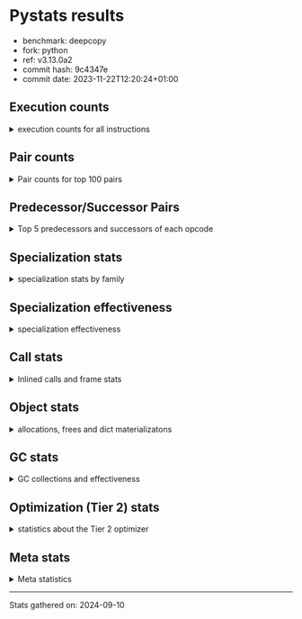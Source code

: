 
# Pystats results

- benchmark: deepcopy
- fork: python
- ref: v3.13.0a2
- commit hash: 9c4347e
- commit date: 2023-11-22T12:20:24+01:00

## Execution counts

<details>
<summary> execution counts for all instructions </summary>

|Name | Count | Self | Cumulative | Miss ratio | 
|---|---:|---:|---:|---:|
| LOAD_FAST | 538,257,040 | 20.5% | 20.5% |  |
| STORE_FAST | 268,411,720 | 10.2% | 30.8% |  |
| LOAD_FAST_LOAD_FAST | 248,176,980 | 9.5% | 40.3% |  |
| LOAD_GLOBAL_BUILTIN | 122,715,460 | 4.7% | 44.9% |  |
| PUSH_NULL | 112,559,280 | 4.3% | 49.2% |  |
| POP_JUMP_IF_FALSE | 99,737,600 | 3.8% | 53.1% |  |
| RESUME_CHECK | 98,508,880 | 3.8% | 56.8% | 0.0% |
| LOAD_ATTR_METHOD_NO_DICT | 94,658,280 | 3.6% | 60.4% |  |
| IS_OP | 89,538,560 | 3.4% | 63.8% |  |
| RETURN_VALUE | 88,351,300 | 3.4% | 67.2% |  |
| CALL_METHOD_DESCRIPTOR_FAST | 84,541,320 | 3.2% | 70.4% |  |
| CALL_BUILTIN_O | 82,697,800 | 3.2% | 73.6% |  |
| LOAD_GLOBAL_MODULE | 59,064,440 | 2.3% | 75.9% |  |
| CALL_PY_WITH_DEFAULTS | 53,873,260 | 2.1% | 77.9% | 13.8% |
| POP_JUMP_IF_NONE | 50,257,940 | 1.9% | 79.8% |  |
| POP_JUMP_IF_NOT_NONE | 45,629,440 | 1.7% | 81.6% |  |
| JUMP_FORWARD | 45,301,780 | 1.7% | 83.3% |  |
| CALL_TYPE_1 | 41,451,460 | 1.6% | 84.9% |  |
| CALL_PY_EXACT_ARGS | 41,078,600 | 1.6% | 86.4% | 14.6% |
| JUMP_BACKWARD | 38,830,080 | 1.5% | 87.9% |  |
| POP_TOP | 32,031,020 | 1.2% | 89.2% |  |
| STORE_SUBSCR_DICT | 27,729,600 | 1.1% | 90.2% |  |
| FOR_ITER_LIST | 19,333,080 | 0.7% | 90.9% |  |
| FOR_ITER | 18,724,740 | 0.7% | 91.7% |  |
| STORE_FAST_STORE_FAST | 13,721,600 | 0.5% | 92.2% |  |
| UNPACK_SEQUENCE_TWO_TUPLE | 13,721,500 | 0.5% | 92.7% |  |
| LOAD_CONST | 12,904,200 | 0.5% | 93.2% |  |
| GET_ITER | 10,895,600 | 0.4% | 93.6% |  |
| FOR_ITER_TUPLE | 9,543,580 | 0.4% | 94.0% |  |
| RETURN_CONST | 8,929,520 | 0.3% | 94.3% |  |
| NOP | 8,888,580 | 0.3% | 94.7% |  |
| BINARY_SUBSCR_DICT | 8,888,220 | 0.3% | 95.0% |  |
| BUILD_LIST | 8,847,940 | 0.3% | 95.3% |  |
| TO_BOOL_BOOL | 8,847,100 | 0.3% | 95.7% |  |
| LOAD_DEREF | 7,578,400 | 0.3% | 96.0% |  |
| CALL | 7,462,220 | 0.3% | 96.3% |  |
| LOAD_ATTR_MODULE | 7,454,980 | 0.3% | 96.5% |  |
| LOAD_ATTR | 6,353,200 | 0.2% | 96.8% |  |
| CALL_BUILTIN_FAST | 6,348,600 | 0.2% | 97.0% |  |
| BUILD_MAP | 6,307,920 | 0.2% | 97.3% |  |
| CALL_LIST_APPEND | 5,078,980 | 0.2% | 97.5% |  |
| CHECK_EXC_MATCH | 3,809,280 | 0.1% | 97.6% |  |
| POP_EXCEPT | 3,809,280 | 0.1% | 97.7% |  |
| PUSH_EXC_INFO | 3,809,280 | 0.1% | 97.9% |  |
| LIST_APPEND | 3,809,280 | 0.1% | 98.0% |  |
| STORE_FAST_LOAD_FAST | 3,809,280 | 0.1% | 98.2% |  |
| CALL_FUNCTION_EX | 3,768,800 | 0.1% | 98.3% |  |
| CALL_METHOD_DESCRIPTOR_NOARGS | 3,768,260 | 0.1% | 98.5% |  |
| POP_JUMP_IF_TRUE | 3,727,380 | 0.1% | 98.6% |  |
| INTERPRETER_EXIT | 2,539,700 | 0.1% | 98.7% |  |
| MAKE_CELL | 2,539,600 | 0.1% | 98.8% |  |
| SWAP | 2,539,520 | 0.1% | 98.9% |  |
| LIST_EXTEND | 2,498,960 | 0.1% | 99.0% |  |
| CALL_INTRINSIC_1 | 2,498,800 | 0.1% | 99.1% |  |
| CALL_ISINSTANCE | 2,498,500 | 0.1% | 99.2% |  |
| BINARY_OP_SUBTRACT_FLOAT | 2,457,680 | 0.1% | 99.3% |  |
| BINARY_OP_ADD_FLOAT | 2,457,560 | 0.1% | 99.4% | 0.0% |
| FOR_ITER_RANGE | 2,130,060 | 0.1% | 99.5% |  |
| STORE_ATTR_INSTANCE_VALUE | 1,447,860 | 0.1% | 99.5% | 51.4% |
| TO_BOOL | 1,271,080 | 0.0% | 99.6% |  |
| COPY_FREE_VARS | 1,270,080 | 0.0% | 99.6% |  |
| BUILD_TUPLE | 1,270,000 | 0.0% | 99.7% |  |
| LOAD_FAST_AND_CLEAR | 1,269,760 | 0.0% | 99.7% |  |
| TO_BOOL_NONE | 1,269,720 | 0.0% | 99.8% |  |
| MAKE_FUNCTION | 1,229,120 | 0.0% | 99.8% |  |
| SET_FUNCTION_ATTRIBUTE | 1,228,960 | 0.0% | 99.8% |  |
| RETURN_GENERATOR | 1,228,800 | 0.0% | 99.9% |  |
| YIELD_VALUE | 1,228,800 | 0.0% | 99.9% |  |
| LOAD_ATTR_INSTANCE_VALUE | 614,380 | 0.0% | 100.0% |  |
| STORE_SUBSCR_LIST_INT | 614,380 | 0.0% | 100.0% |  |
| CALL_BUILTIN_CLASS | 163,980 | 0.0% | 100.0% |  |
| LOAD_ATTR_METHOD_WITH_VALUES | 41,000 | 0.0% | 100.0% | 7.8% |
| CALL_TUPLE_1 | 40,940 | 0.0% | 100.0% |  |
| LOAD_GLOBAL | 3,100 | 0.0% | 100.0% |  |
| STORE_SUBSCR | 680 | 0.0% | 100.0% |  |
| RESUME | 660 | 0.0% | 100.0% | 3.0% |
| BINARY_OP | 440 | 0.0% | 100.0% |  |
| STORE_NAME | 400 | 0.0% | 100.0% |  |
| STORE_ATTR | 300 | 0.0% | 100.0% |  |
| BINARY_SUBSCR | 200 | 0.0% | 100.0% |  |
| UNPACK_SEQUENCE | 200 | 0.0% | 100.0% |  |
| BUILD_CONST_KEY_MAP | 160 | 0.0% | 100.0% |  |
| CALL_ALLOC_AND_ENTER_INIT | 120 | 0.0% | 100.0% | 33.3% |
| EXIT_INIT_CHECK | 80 | 0.0% | 100.0% |  |
| LOAD_BUILD_CLASS | 80 | 0.0% | 100.0% |  |
| LOAD_NAME | 80 | 0.0% | 100.0% |  |
| STORE_DEREF | 80 | 0.0% | 100.0% |  |
| CALL_BUILTIN_FAST_WITH_KEYWORDS | 60 | 0.0% | 100.0% |  |


</details>

## Pair counts

<details>
<summary> Pair counts for top 100 pairs </summary>

|Pair | Count | Self | Cumulative | 
|---|---:|---:|---:|
| STORE_FAST LOAD_FAST | 118,907,060 | 4.5% | 4.5% |
| LOAD_GLOBAL_BUILTIN LOAD_FAST | 113,704,480 | 4.3% | 8.9% |
| LOAD_FAST_LOAD_FAST IS_OP | 88,268,800 | 3.4% | 12.2% |
| LOAD_FAST RETURN_VALUE | 87,081,220 | 3.3% | 15.6% |
| LOAD_FAST PUSH_NULL | 86,302,720 | 3.3% | 18.9% |
| IS_OP POP_JUMP_IF_FALSE | 84,541,440 | 3.2% | 22.1% |
| CALL_METHOD_DESCRIPTOR_FAST STORE_FAST | 84,541,320 | 3.2% | 25.3% |
| PUSH_NULL LOAD_FAST_LOAD_FAST | 80,773,120 | 3.1% | 28.4% |
| LOAD_FAST CALL_BUILTIN_O | 64,634,160 | 2.5% | 30.9% |
| CALL_PY_WITH_DEFAULTS RESUME_CHECK | 53,733,060 | 2.1% | 32.9% |
| STORE_FAST LOAD_FAST_LOAD_FAST | 52,633,680 | 2.0% | 34.9% |
| LOAD_FAST POP_JUMP_IF_NONE | 50,257,940 | 1.9% | 36.8% |
| LOAD_FAST_LOAD_FAST CALL_PY_WITH_DEFAULTS | 48,695,040 | 1.9% | 38.7% |
| LOAD_ATTR_METHOD_NO_DICT LOAD_FAST | 47,800,160 | 1.8% | 40.5% |
| POP_JUMP_IF_NONE LOAD_FAST | 47,718,400 | 1.8% | 42.4% |
| CALL_BUILTIN_O STORE_FAST | 46,899,100 | 1.8% | 44.1% |
| LOAD_FAST LOAD_ATTR_METHOD_NO_DICT | 46,858,000 | 1.8% | 45.9% |
| RETURN_VALUE STORE_FAST | 46,489,680 | 1.8% | 47.7% |
| LOAD_FAST POP_JUMP_IF_NOT_NONE | 45,629,440 | 1.7% | 49.4% |
| RESUME_CHECK LOAD_GLOBAL_BUILTIN | 45,629,320 | 1.7% | 51.2% |
| STORE_FAST LOAD_GLOBAL_MODULE | 45,219,640 | 1.7% | 52.9% |
| STORE_FAST JUMP_FORWARD | 43,991,040 | 1.7% | 54.6% |
| POP_JUMP_IF_NOT_NONE LOAD_FAST | 43,089,920 | 1.6% | 56.2% |
| LOAD_ATTR_METHOD_NO_DICT LOAD_FAST_LOAD_FAST | 43,089,860 | 1.6% | 57.9% |
| LOAD_FAST_LOAD_FAST CALL_METHOD_DESCRIPTOR_FAST | 43,089,800 | 1.6% | 59.5% |
| POP_JUMP_IF_FALSE LOAD_GLOBAL_BUILTIN | 42,680,060 | 1.6% | 61.2% |
| POP_JUMP_IF_FALSE LOAD_FAST | 41,861,120 | 1.6% | 62.8% |
| CALL_TYPE_1 STORE_FAST | 41,451,460 | 1.6% | 64.3% |
| LOAD_FAST CALL_METHOD_DESCRIPTOR_FAST | 41,451,400 | 1.6% | 65.9% |
| LOAD_FAST CALL_TYPE_1 | 41,451,400 | 1.6% | 67.5% |
| LOAD_GLOBAL_MODULE LOAD_ATTR_METHOD_NO_DICT | 41,451,400 | 1.6% | 69.1% |
| JUMP_FORWARD LOAD_FAST_LOAD_FAST | 40,181,760 | 1.5% | 70.6% |
| CALL_PY_EXACT_ARGS RESUME_CHECK | 39,737,040 | 1.5% | 72.1% |
| LOAD_FAST_LOAD_FAST CALL_PY_EXACT_ARGS | 39,696,000 | 1.5% | 73.6% |
| RESUME_CHECK LOAD_FAST | 36,372,320 | 1.4% | 75.0% |
| PUSH_NULL LOAD_FAST | 25,600,560 | 1.0% | 76.0% |
| POP_TOP JUMP_BACKWARD | 18,022,400 | 0.7% | 76.7% |
| JUMP_BACKWARD FOR_ITER_LIST | 16,793,560 | 0.6% | 77.3% |
| CALL_BUILTIN_O POP_TOP | 16,793,560 | 0.6% | 78.0% |
| FOR_ITER_LIST STORE_FAST | 16,793,560 | 0.6% | 78.6% |
| RETURN_VALUE CALL_BUILTIN_O | 16,793,520 | 0.6% | 79.3% |
| LOAD_FAST LOAD_GLOBAL_BUILTIN | 15,195,640 | 0.6% | 79.8% |
| UNPACK_SEQUENCE_TWO_TUPLE STORE_FAST_STORE_FAST | 13,721,500 | 0.5% | 80.4% |
| FOR_ITER UNPACK_SEQUENCE_TWO_TUPLE | 13,721,400 | 0.5% | 80.9% |
| JUMP_BACKWARD FOR_ITER | 13,680,880 | 0.5% | 81.4% |
| POP_TOP LOAD_FAST | 11,427,840 | 0.4% | 81.9% |
| CALL_BUILTIN_O STORE_SUBSCR_DICT | 10,116,720 | 0.4% | 82.2% |
| RETURN_VALUE LOAD_FAST_LOAD_FAST | 9,994,240 | 0.4% | 82.6% |
| LOAD_FAST_LOAD_FAST PUSH_NULL | 9,994,240 | 0.4% | 83.0% |
| STORE_FAST_STORE_FAST LOAD_FAST | 9,994,240 | 0.4% | 83.4% |
| STORE_SUBSCR_DICT JUMP_BACKWARD | 9,994,180 | 0.4% | 83.8% |
| RETURN_VALUE STORE_SUBSCR_DICT | 9,994,120 | 0.4% | 84.1% |
| NOP LOAD_FAST | 8,888,320 | 0.3% | 84.5% |
| LOAD_GLOBAL_MODULE LOAD_FAST_LOAD_FAST | 8,888,220 | 0.3% | 84.8% |
| CALL_BUILTIN_O BINARY_SUBSCR_DICT | 8,888,120 | 0.3% | 85.2% |
| TO_BOOL_BOOL POP_JUMP_IF_FALSE | 8,847,100 | 0.3% | 85.5% |
| RETURN_CONST POP_TOP | 7,659,520 | 0.3% | 85.8% |
| LOAD_FAST_LOAD_FAST LOAD_FAST | 7,618,640 | 0.3% | 86.1% |
| POP_JUMP_IF_FALSE LOAD_FAST_LOAD_FAST | 7,618,560 | 0.3% | 86.4% |
| RESUME_CHECK NOP | 7,618,500 | 0.3% | 86.7% |
| LOAD_FAST STORE_SUBSCR_DICT | 7,618,440 | 0.3% | 87.0% |
| STORE_SUBSCR_DICT LOAD_GLOBAL_MODULE | 7,618,440 | 0.3% | 87.2% |
| STORE_SUBSCR_DICT LOAD_FAST | 7,577,460 | 0.3% | 87.5% |
| LOAD_ATTR_MODULE PUSH_NULL | 7,454,980 | 0.3% | 87.8% |
| LOAD_GLOBAL_MODULE LOAD_ATTR_MODULE | 7,454,680 | 0.3% | 88.1% |
| JUMP_BACKWARD FOR_ITER_TUPLE | 6,389,660 | 0.2% | 88.4% |
| BUILD_MAP STORE_FAST | 6,307,840 | 0.2% | 88.6% |
| LOAD_FAST_LOAD_FAST LOAD_GLOBAL_BUILTIN | 6,307,640 | 0.2% | 88.8% |
| LOAD_FAST LOAD_ATTR | 5,079,340 | 0.2% | 89.0% |
| CALL_LIST_APPEND RETURN_CONST | 5,078,980 | 0.2% | 89.2% |
| LOAD_FAST CALL_LIST_APPEND | 5,078,920 | 0.2% | 89.4% |
| BINARY_SUBSCR_DICT LOAD_ATTR_METHOD_NO_DICT | 5,078,920 | 0.2% | 89.6% |
| JUMP_FORWARD LOAD_GLOBAL_BUILTIN | 5,078,820 | 0.2% | 89.8% |
| GET_ITER FOR_ITER | 5,038,260 | 0.2% | 90.0% |
| BUILD_LIST LOAD_FAST | 5,038,080 | 0.2% | 90.2% |
| LOAD_FAST GET_ITER | 5,038,080 | 0.2% | 90.4% |
| FOR_ITER LOAD_FAST | 4,997,120 | 0.2% | 90.6% |
| PUSH_NULL CALL | 4,915,800 | 0.2% | 90.8% |
| FOR_ITER_TUPLE STORE_FAST | 3,850,180 | 0.1% | 90.9% |
| LOAD_FAST LOAD_CONST | 3,809,300 | 0.1% | 91.0% |
| CHECK_EXC_MATCH POP_JUMP_IF_FALSE | 3,809,280 | 0.1% | 91.2% |
| RETURN_VALUE LIST_APPEND | 3,809,280 | 0.1% | 91.3% |
| LIST_APPEND JUMP_BACKWARD | 3,809,280 | 0.1% | 91.5% |
| POP_JUMP_IF_FALSE POP_TOP | 3,809,280 | 0.1% | 91.6% |
| STORE_FAST_LOAD_FAST PUSH_NULL | 3,809,280 | 0.1% | 91.8% |
| FOR_ITER_TUPLE STORE_FAST_LOAD_FAST | 3,809,240 | 0.1% | 91.9% |
| BINARY_SUBSCR_DICT PUSH_EXC_INFO | 3,809,180 | 0.1% | 92.1% |
| LOAD_GLOBAL_BUILTIN CHECK_EXC_MATCH | 3,809,180 | 0.1% | 92.2% |
| CALL_BUILTIN_FAST STORE_FAST | 3,809,160 | 0.1% | 92.4% |
| PUSH_EXC_INFO LOAD_GLOBAL_BUILTIN | 3,809,080 | 0.1% | 92.5% |
| LOAD_CONST CALL_BUILTIN_FAST | 3,809,040 | 0.1% | 92.6% |
| LOAD_FAST TO_BOOL_BOOL | 3,809,040 | 0.1% | 92.8% |
| LOAD_FAST BUILD_LIST | 3,768,640 | 0.1% | 92.9% |
| LOAD_FAST LOAD_DEREF | 3,768,320 | 0.1% | 93.1% |
| CALL_METHOD_DESCRIPTOR_NOARGS GET_ITER | 3,768,260 | 0.1% | 93.2% |
| RESUME_CHECK BUILD_MAP | 3,768,260 | 0.1% | 93.4% |
| LOAD_ATTR_METHOD_NO_DICT CALL_METHOD_DESCRIPTOR_NOARGS | 3,768,200 | 0.1% | 93.5% |
| IS_OP POP_JUMP_IF_TRUE | 3,727,360 | 0.1% | 93.7% |
| STORE_FAST_STORE_FAST LOAD_FAST_LOAD_FAST | 3,727,360 | 0.1% | 93.8% |
| POP_JUMP_IF_TRUE JUMP_BACKWARD | 3,686,400 | 0.1% | 93.9% |


</details>

## Predecessor/Successor Pairs

<details>
<summary> Top 5 predecessors and successors of each opcode </summary>

### BINARY_SUBSCR

<details>
<summary> Successors and predecessors for BINARY_SUBSCR </summary>

|Predecessors | Count | Percentage | 
|---|---:|---:|
| CALL | 100 | 50.0% |
| CALL_BUILTIN_O | 100 | 50.0% |

|Successors | Count | Percentage | 
|---|---:|---:|
| PUSH_EXC_INFO | 100 | 50.0% |
| BINARY_SUBSCR_DICT | 100 | 50.0% |


</details>

### CHECK_EXC_MATCH

<details>
<summary> Successors and predecessors for CHECK_EXC_MATCH </summary>

|Predecessors | Count | Percentage | 
|---|---:|---:|
| LOAD_GLOBAL_BUILTIN | 3,809,180 | 100.0% |
| LOAD_GLOBAL | 100 | 0.0% |

|Successors | Count | Percentage | 
|---|---:|---:|
| POP_JUMP_IF_FALSE | 3,809,280 | 100.0% |


</details>

### GET_ITER

<details>
<summary> Successors and predecessors for GET_ITER </summary>

|Predecessors | Count | Percentage | 
|---|---:|---:|
| LOAD_FAST | 5,038,080 | 46.2% |
| CALL_METHOD_DESCRIPTOR_NOARGS | 3,768,260 | 34.6% |
| CALL | 1,269,920 | 11.7% |
| LOAD_CONST | 655,360 | 6.0% |
| CALL_BUILTIN_CLASS | 163,980 | 1.5% |

|Successors | Count | Percentage | 
|---|---:|---:|
| FOR_ITER | 5,038,260 | 46.2% |
| FOR_ITER_LIST | 2,539,480 | 23.3% |
| LOAD_FAST_AND_CLEAR | 1,269,760 | 11.7% |
| CALL_PY_EXACT_ARGS | 1,228,760 | 11.3% |
| FOR_ITER_TUPLE | 655,320 | 6.0% |


</details>

### NOP

<details>
<summary> Successors and predecessors for NOP </summary>

|Predecessors | Count | Percentage | 
|---|---:|---:|
| RESUME_CHECK | 7,618,500 | 85.7% |
| STORE_FAST | 1,269,760 | 14.3% |
| POP_TOP | 240 | 0.0% |
| RESUME | 60 | 0.0% |
| JUMP_FORWARD | 20 | 0.0% |

|Successors | Count | Percentage | 
|---|---:|---:|
| LOAD_FAST | 8,888,320 | 100.0% |
| LOAD_DEREF | 240 | 0.0% |
| LOAD_FAST_LOAD_FAST | 20 | 0.0% |


</details>

### POP_EXCEPT

<details>
<summary> Successors and predecessors for POP_EXCEPT </summary>

|Predecessors | Count | Percentage | 
|---|---:|---:|
| STORE_SUBSCR_DICT | 2,539,460 | 66.7% |
| POP_TOP | 1,269,760 | 33.3% |
| STORE_SUBSCR | 60 | 0.0% |

|Successors | Count | Percentage | 
|---|---:|---:|
| RETURN_CONST | 2,539,520 | 66.7% |
| JUMP_FORWARD | 1,269,760 | 33.3% |


</details>

### POP_TOP

<details>
<summary> Successors and predecessors for POP_TOP </summary>

|Predecessors | Count | Percentage | 
|---|---:|---:|
| CALL_BUILTIN_O | 16,793,560 | 52.4% |
| RETURN_CONST | 7,659,520 | 23.9% |
| POP_JUMP_IF_FALSE | 3,809,280 | 11.9% |
| CALL | 1,270,100 | 4.0% |
| CACHE | 1,228,800 | 3.8% |

|Successors | Count | Percentage | 
|---|---:|---:|
| JUMP_BACKWARD | 18,022,400 | 56.3% |
| LOAD_FAST | 11,427,840 | 35.7% |
| POP_EXCEPT | 1,269,760 | 4.0% |
| RESUME_CHECK | 1,228,780 | 3.8% |
| RETURN_CONST | 41,020 | 0.1% |


</details>

### PUSH_EXC_INFO

<details>
<summary> Successors and predecessors for PUSH_EXC_INFO </summary>

|Predecessors | Count | Percentage | 
|---|---:|---:|
| BINARY_SUBSCR_DICT | 3,809,180 | 100.0% |
| BINARY_SUBSCR | 100 | 0.0% |

|Successors | Count | Percentage | 
|---|---:|---:|
| LOAD_GLOBAL_BUILTIN | 3,809,080 | 100.0% |
| LOAD_GLOBAL | 200 | 0.0% |


</details>

### PUSH_NULL

<details>
<summary> Successors and predecessors for PUSH_NULL </summary>

|Predecessors | Count | Percentage | 
|---|---:|---:|
| LOAD_FAST | 86,302,720 | 76.7% |
| LOAD_FAST_LOAD_FAST | 9,994,240 | 8.9% |
| LOAD_ATTR_MODULE | 7,454,980 | 6.6% |
| STORE_FAST_LOAD_FAST | 3,809,280 | 3.4% |
| LOAD_DEREF | 2,499,120 | 2.2% |

|Successors | Count | Percentage | 
|---|---:|---:|
| LOAD_FAST_LOAD_FAST | 80,773,120 | 71.8% |
| LOAD_FAST | 25,600,560 | 22.7% |
| CALL | 4,915,800 | 4.4% |
| LOAD_CONST | 1,269,760 | 1.1% |
| CALL_ALLOC_AND_ENTER_INIT | 40 | 0.0% |


</details>

### RETURN_VALUE

<details>
<summary> Successors and predecessors for RETURN_VALUE </summary>

|Predecessors | Count | Percentage | 
|---|---:|---:|
| LOAD_FAST | 87,081,220 | 98.6% |
| CALL_FUNCTION_EX | 1,228,800 | 1.4% |
| BUILD_TUPLE | 40,960 | 0.0% |
| RETURN_VALUE | 240 | 0.0% |
| EXIT_INIT_CHECK | 80 | 0.0% |

|Successors | Count | Percentage | 
|---|---:|---:|
| STORE_FAST | 46,489,680 | 52.6% |
| CALL_BUILTIN_O | 16,793,520 | 19.0% |
| LOAD_FAST_LOAD_FAST | 9,994,240 | 11.3% |
| STORE_SUBSCR_DICT | 9,994,120 | 11.3% |
| LIST_APPEND | 3,809,280 | 4.3% |


</details>

### STORE_SUBSCR

<details>
<summary> Successors and predecessors for STORE_SUBSCR </summary>

|Predecessors | Count | Percentage | 
|---|---:|---:|
| CALL | 200 | 29.4% |
| CALL_BUILTIN_O | 200 | 29.4% |
| RETURN_VALUE | 120 | 17.6% |
| LOAD_FAST | 120 | 17.6% |
| LOAD_CONST | 40 | 5.9% |

|Successors | Count | Percentage | 
|---|---:|---:|
| STORE_SUBSCR_DICT | 320 | 47.1% |
| LOAD_FAST | 140 | 20.6% |
| POP_EXCEPT | 60 | 8.8% |
| JUMP_BACKWARD | 60 | 8.8% |
| LOAD_GLOBAL | 60 | 8.8% |


</details>

### TO_BOOL

<details>
<summary> Successors and predecessors for TO_BOOL </summary>

|Predecessors | Count | Percentage | 
|---|---:|---:|
| LOAD_FAST | 1,270,080 | 99.9% |
| TO_BOOL | 700 | 0.1% |
| CALL | 160 | 0.0% |
| CALL_BUILTIN_FAST | 80 | 0.0% |
| CALL_ISINSTANCE | 60 | 0.0% |

|Successors | Count | Percentage | 
|---|---:|---:|
| POP_JUMP_IF_FALSE | 1,270,060 | 99.9% |
| TO_BOOL | 700 | 0.1% |
| TO_BOOL_BOOL | 260 | 0.0% |
| TO_BOOL_NONE | 40 | 0.0% |
| POP_JUMP_IF_TRUE | 20 | 0.0% |


</details>

### BINARY_OP

<details>
<summary> Successors and predecessors for BINARY_OP </summary>

|Predecessors | Count | Percentage | 
|---|---:|---:|
| LOAD_CONST | 160 | 36.4% |
| LOAD_FAST | 160 | 36.4% |
| BINARY_OP | 80 | 18.2% |
| BINARY_OP_SUBTRACT_FLOAT | 40 | 9.1% |

|Successors | Count | Percentage | 
|---|---:|---:|
| STORE_FAST | 160 | 36.4% |
| BINARY_OP | 80 | 18.2% |
| LOAD_CONST | 80 | 18.2% |
| BINARY_OP_SUBTRACT_FLOAT | 80 | 18.2% |
| BINARY_OP_ADD_FLOAT | 40 | 9.1% |


</details>

### BUILD_CONST_KEY_MAP

<details>
<summary> Successors and predecessors for BUILD_CONST_KEY_MAP </summary>

|Predecessors | Count | Percentage | 
|---|---:|---:|
| LOAD_CONST | 160 | 100.0% |

|Successors | Count | Percentage | 
|---|---:|---:|
| STORE_FAST | 160 | 100.0% |


</details>

### BUILD_LIST

<details>
<summary> Successors and predecessors for BUILD_LIST </summary>

|Predecessors | Count | Percentage | 
|---|---:|---:|
| LOAD_FAST | 3,768,640 | 42.6% |
| RESUME_CHECK | 2,539,540 | 28.7% |
| LOAD_FAST_LOAD_FAST | 1,269,760 | 14.4% |
| SWAP | 1,269,760 | 14.4% |
| LOAD_CONST | 160 | 0.0% |

|Successors | Count | Percentage | 
|---|---:|---:|
| LOAD_FAST | 5,038,080 | 56.9% |
| STORE_FAST | 2,539,540 | 28.7% |
| SWAP | 1,269,760 | 14.4% |
| LOAD_CONST | 320 | 0.0% |
| LOAD_DEREF | 240 | 0.0% |


</details>

### BUILD_MAP

<details>
<summary> Successors and predecessors for BUILD_MAP </summary>

|Predecessors | Count | Percentage | 
|---|---:|---:|
| RESUME_CHECK | 3,768,260 | 59.7% |
| POP_JUMP_IF_NOT_NONE | 2,539,520 | 40.3% |
| LOAD_CONST | 80 | 0.0% |
| RESUME | 60 | 0.0% |

|Successors | Count | Percentage | 
|---|---:|---:|
| STORE_FAST | 6,307,840 | 100.0% |
| LOAD_CONST | 80 | 0.0% |


</details>

### BUILD_TUPLE

<details>
<summary> Successors and predecessors for BUILD_TUPLE </summary>

|Predecessors | Count | Percentage | 
|---|---:|---:|
| LOAD_FAST | 1,229,040 | 96.8% |
| LOAD_ATTR | 40,960 | 3.2% |

|Successors | Count | Percentage | 
|---|---:|---:|
| LOAD_CONST | 1,228,960 | 96.8% |
| RETURN_VALUE | 40,960 | 3.2% |
| LOAD_FAST | 80 | 0.0% |


</details>

### CALL

<details>
<summary> Successors and predecessors for CALL </summary>

|Predecessors | Count | Percentage | 
|---|---:|---:|
| PUSH_NULL | 4,915,800 | 65.9% |
| LOAD_FAST | 1,271,280 | 17.0% |
| LOAD_FAST_LOAD_FAST | 1,270,520 | 17.0% |
| CALL | 3,540 | 0.0% |
| LOAD_CONST | 480 | 0.0% |

|Successors | Count | Percentage | 
|---|---:|---:|
| STORE_FAST | 2,458,240 | 32.9% |
| LOAD_FAST | 2,457,760 | 32.9% |
| POP_TOP | 1,270,100 | 17.0% |
| GET_ITER | 1,269,920 | 17.0% |
| CALL | 3,540 | 0.0% |


</details>

### CALL_FUNCTION_EX

<details>
<summary> Successors and predecessors for CALL_FUNCTION_EX </summary>

|Predecessors | Count | Percentage | 
|---|---:|---:|
| CALL_INTRINSIC_1 | 2,498,800 | 66.3% |
| LOAD_FAST | 1,270,000 | 33.7% |

|Successors | Count | Percentage | 
|---|---:|---:|
| MAKE_CELL | 1,269,840 | 33.7% |
| RESUME_CHECK | 1,228,900 | 32.6% |
| RETURN_VALUE | 1,228,800 | 32.6% |
| STORE_FAST | 40,960 | 1.1% |
| COPY_FREE_VARS | 240 | 0.0% |


</details>

### CALL_INTRINSIC_1

<details>
<summary> Successors and predecessors for CALL_INTRINSIC_1 </summary>

|Predecessors | Count | Percentage | 
|---|---:|---:|
| LIST_EXTEND | 2,498,800 | 100.0% |

|Successors | Count | Percentage | 
|---|---:|---:|
| CALL_FUNCTION_EX | 2,498,800 | 100.0% |


</details>

### COPY_FREE_VARS

<details>
<summary> Successors and predecessors for COPY_FREE_VARS </summary>

|Predecessors | Count | Percentage | 
|---|---:|---:|
| CALL_PY_EXACT_ARGS | 1,228,780 | 96.7% |
| CACHE | 41,040 | 3.2% |
| CALL_FUNCTION_EX | 240 | 0.0% |
| CALL | 20 | 0.0% |

|Successors | Count | Percentage | 
|---|---:|---:|
| RETURN_GENERATOR | 1,228,800 | 96.7% |
| RESUME_CHECK | 41,180 | 3.2% |
| RESUME | 100 | 0.0% |


</details>

### FOR_ITER

<details>
<summary> Successors and predecessors for FOR_ITER </summary>

|Predecessors | Count | Percentage | 
|---|---:|---:|
| JUMP_BACKWARD | 13,680,880 | 73.1% |
| GET_ITER | 5,038,260 | 26.9% |
| FOR_ITER | 5,540 | 0.0% |
| SWAP | 40 | 0.0% |
| LOAD_FAST | 20 | 0.0% |

|Successors | Count | Percentage | 
|---|---:|---:|
| UNPACK_SEQUENCE_TWO_TUPLE | 13,721,400 | 73.3% |
| LOAD_FAST | 4,997,120 | 26.7% |
| FOR_ITER | 5,540 | 0.0% |
| STORE_FAST | 200 | 0.0% |
| UNPACK_SEQUENCE | 200 | 0.0% |


</details>

### IS_OP

<details>
<summary> Successors and predecessors for IS_OP </summary>

|Predecessors | Count | Percentage | 
|---|---:|---:|
| LOAD_FAST_LOAD_FAST | 88,268,800 | 98.6% |
| LOAD_CONST | 1,269,760 | 1.4% |

|Successors | Count | Percentage | 
|---|---:|---:|
| POP_JUMP_IF_FALSE | 84,541,440 | 94.4% |
| POP_JUMP_IF_TRUE | 3,727,360 | 4.2% |
| STORE_FAST | 1,269,760 | 1.4% |


</details>

### JUMP_BACKWARD

<details>
<summary> Successors and predecessors for JUMP_BACKWARD </summary>

|Predecessors | Count | Percentage | 
|---|---:|---:|
| POP_TOP | 18,022,400 | 46.4% |
| STORE_SUBSCR_DICT | 9,994,180 | 25.7% |
| LIST_APPEND | 3,809,280 | 9.8% |
| POP_JUMP_IF_TRUE | 3,686,400 | 9.5% |
| STORE_FAST | 2,539,520 | 6.5% |

|Successors | Count | Percentage | 
|---|---:|---:|
| FOR_ITER_LIST | 16,793,560 | 43.2% |
| FOR_ITER | 13,680,880 | 35.2% |
| FOR_ITER_TUPLE | 6,389,660 | 16.5% |
| FOR_ITER_RANGE | 1,965,980 | 5.1% |


</details>

### JUMP_FORWARD

<details>
<summary> Successors and predecessors for JUMP_FORWARD </summary>

|Predecessors | Count | Percentage | 
|---|---:|---:|
| STORE_FAST | 43,991,040 | 97.1% |
| POP_EXCEPT | 1,269,760 | 2.8% |
| POP_TOP | 40,960 | 0.1% |
| POP_JUMP_IF_TRUE | 20 | 0.0% |

|Successors | Count | Percentage | 
|---|---:|---:|
| LOAD_FAST_LOAD_FAST | 40,181,760 | 88.7% |
| LOAD_GLOBAL_BUILTIN | 5,078,820 | 11.2% |
| LOAD_FAST | 40,960 | 0.1% |
| LOAD_GLOBAL | 220 | 0.0% |
| NOP | 20 | 0.0% |


</details>

### LIST_APPEND

<details>
<summary> Successors and predecessors for LIST_APPEND </summary>

|Predecessors | Count | Percentage | 
|---|---:|---:|
| RETURN_VALUE | 3,809,280 | 100.0% |

|Successors | Count | Percentage | 
|---|---:|---:|
| JUMP_BACKWARD | 3,809,280 | 100.0% |


</details>

### LIST_EXTEND

<details>
<summary> Successors and predecessors for LIST_EXTEND </summary>

|Predecessors | Count | Percentage | 
|---|---:|---:|
| LOAD_FAST | 2,498,560 | 100.0% |
| LOAD_DEREF | 240 | 0.0% |
| LOAD_CONST | 160 | 0.0% |

|Successors | Count | Percentage | 
|---|---:|---:|
| CALL_INTRINSIC_1 | 2,498,800 | 100.0% |
| LOAD_CONST | 160 | 0.0% |


</details>

### LOAD_ATTR

<details>
<summary> Successors and predecessors for LOAD_ATTR </summary>

|Predecessors | Count | Percentage | 
|---|---:|---:|
| LOAD_FAST | 5,079,340 | 79.9% |
| LOAD_GLOBAL_MODULE | 1,270,080 | 20.0% |
| LOAD_ATTR | 3,220 | 0.1% |
| LOAD_GLOBAL | 400 | 0.0% |
| BINARY_SUBSCR_DICT | 120 | 0.0% |

|Successors | Count | Percentage | 
|---|---:|---:|
| STORE_FAST | 2,539,520 | 40.0% |
| PUSH_NULL | 2,498,860 | 39.3% |
| LOAD_ATTR_METHOD_NO_DICT | 1,269,960 | 20.0% |
| BUILD_TUPLE | 40,960 | 0.6% |
| LOAD_ATTR | 3,220 | 0.1% |


</details>

### LOAD_CONST

<details>
<summary> Successors and predecessors for LOAD_CONST </summary>

|Predecessors | Count | Percentage | 
|---|---:|---:|
| LOAD_FAST | 3,809,300 | 29.5% |
| LOAD_CONST | 2,539,760 | 19.7% |
| LOAD_DEREF | 1,310,720 | 10.2% |
| PUSH_NULL | 1,269,760 | 9.8% |
| BUILD_TUPLE | 1,228,960 | 9.5% |

|Successors | Count | Percentage | 
|---|---:|---:|
| CALL_BUILTIN_FAST | 3,809,040 | 29.5% |
| LOAD_CONST | 2,539,760 | 19.7% |
| IS_OP | 1,269,760 | 9.8% |
| CALL_BUILTIN_O | 1,269,680 | 9.8% |
| MAKE_FUNCTION | 1,229,120 | 9.5% |


</details>

### LOAD_DEREF

<details>
<summary> Successors and predecessors for LOAD_DEREF </summary>

|Predecessors | Count | Percentage | 
|---|---:|---:|
| LOAD_FAST | 3,768,320 | 49.7% |
| RESUME_CHECK | 1,310,840 | 17.3% |
| POP_JUMP_IF_FALSE | 1,269,760 | 16.8% |
| STORE_FAST | 1,228,800 | 16.2% |
| NOP | 240 | 0.0% |

|Successors | Count | Percentage | 
|---|---:|---:|
| PUSH_NULL | 2,499,120 | 33.0% |
| CALL_PY_WITH_DEFAULTS | 2,498,440 | 33.0% |
| LOAD_CONST | 1,310,720 | 17.3% |
| LOAD_GLOBAL_BUILTIN | 1,269,680 | 16.8% |
| LIST_EXTEND | 240 | 0.0% |


</details>

### LOAD_FAST

<details>
<summary> Successors and predecessors for LOAD_FAST </summary>

|Predecessors | Count | Percentage | 
|---|---:|---:|
| STORE_FAST | 118,907,060 | 22.1% |
| LOAD_GLOBAL_BUILTIN | 113,704,480 | 21.1% |
| LOAD_ATTR_METHOD_NO_DICT | 47,800,160 | 8.9% |
| POP_JUMP_IF_NONE | 47,718,400 | 8.9% |
| POP_JUMP_IF_NOT_NONE | 43,089,920 | 8.0% |

|Successors | Count | Percentage | 
|---|---:|---:|
| RETURN_VALUE | 87,081,220 | 16.2% |
| PUSH_NULL | 86,302,720 | 16.0% |
| CALL_BUILTIN_O | 64,634,160 | 12.0% |
| POP_JUMP_IF_NONE | 50,257,940 | 9.3% |
| LOAD_ATTR_METHOD_NO_DICT | 46,858,000 | 8.7% |


</details>

### LOAD_FAST_AND_CLEAR

<details>
<summary> Successors and predecessors for LOAD_FAST_AND_CLEAR </summary>

|Predecessors | Count | Percentage | 
|---|---:|---:|
| GET_ITER | 1,269,760 | 100.0% |

|Successors | Count | Percentage | 
|---|---:|---:|
| SWAP | 1,269,760 | 100.0% |


</details>

### LOAD_FAST_LOAD_FAST

<details>
<summary> Successors and predecessors for LOAD_FAST_LOAD_FAST </summary>

|Predecessors | Count | Percentage | 
|---|---:|---:|
| PUSH_NULL | 80,773,120 | 32.5% |
| STORE_FAST | 52,633,680 | 21.2% |
| LOAD_ATTR_METHOD_NO_DICT | 43,089,860 | 17.4% |
| JUMP_FORWARD | 40,181,760 | 16.2% |
| RETURN_VALUE | 9,994,240 | 4.0% |

|Successors | Count | Percentage | 
|---|---:|---:|
| IS_OP | 88,268,800 | 35.6% |
| CALL_PY_WITH_DEFAULTS | 48,695,040 | 19.6% |
| CALL_METHOD_DESCRIPTOR_FAST | 43,089,800 | 17.4% |
| CALL_PY_EXACT_ARGS | 39,696,000 | 16.0% |
| PUSH_NULL | 9,994,240 | 4.0% |


</details>

### LOAD_GLOBAL

<details>
<summary> Successors and predecessors for LOAD_GLOBAL </summary>

|Predecessors | Count | Percentage | 
|---|---:|---:|
| STORE_FAST | 700 | 22.6% |
| LOAD_FAST | 600 | 19.4% |
| POP_JUMP_IF_FALSE | 340 | 11.0% |
| JUMP_FORWARD | 220 | 7.1% |
| PUSH_EXC_INFO | 200 | 6.5% |

|Successors | Count | Percentage | 
|---|---:|---:|
| LOAD_GLOBAL_BUILTIN | 1,020 | 32.9% |
| LOAD_FAST | 740 | 23.9% |
| LOAD_GLOBAL_MODULE | 520 | 16.8% |
| LOAD_ATTR | 400 | 12.9% |
| LOAD_FAST_LOAD_FAST | 140 | 4.5% |


</details>

### POP_JUMP_IF_FALSE

<details>
<summary> Successors and predecessors for POP_JUMP_IF_FALSE </summary>

|Predecessors | Count | Percentage | 
|---|---:|---:|
| IS_OP | 84,541,440 | 84.8% |
| TO_BOOL_BOOL | 8,847,100 | 8.9% |
| CHECK_EXC_MATCH | 3,809,280 | 3.8% |
| TO_BOOL | 1,270,060 | 1.3% |
| TO_BOOL_NONE | 1,269,720 | 1.3% |

|Successors | Count | Percentage | 
|---|---:|---:|
| LOAD_GLOBAL_BUILTIN | 42,680,060 | 42.8% |
| LOAD_FAST | 41,861,120 | 42.0% |
| LOAD_FAST_LOAD_FAST | 7,618,560 | 7.6% |
| POP_TOP | 3,809,280 | 3.8% |
| LOAD_DEREF | 1,269,760 | 1.3% |


</details>

### POP_JUMP_IF_NONE

<details>
<summary> Successors and predecessors for POP_JUMP_IF_NONE </summary>

|Predecessors | Count | Percentage | 
|---|---:|---:|
| LOAD_FAST | 50,257,940 | 100.0% |

|Successors | Count | Percentage | 
|---|---:|---:|
| LOAD_FAST | 47,718,400 | 94.9% |
| LOAD_GLOBAL_BUILTIN | 1,269,680 | 2.5% |
| LOAD_GLOBAL_MODULE | 1,269,680 | 2.5% |
| LOAD_GLOBAL | 160 | 0.0% |
| BUILD_LIST | 20 | 0.0% |


</details>

### POP_JUMP_IF_NOT_NONE

<details>
<summary> Successors and predecessors for POP_JUMP_IF_NOT_NONE </summary>

|Predecessors | Count | Percentage | 
|---|---:|---:|
| LOAD_FAST | 45,629,440 | 100.0% |

|Successors | Count | Percentage | 
|---|---:|---:|
| LOAD_FAST | 43,089,920 | 94.4% |
| BUILD_MAP | 2,539,520 | 5.6% |


</details>

### POP_JUMP_IF_TRUE

<details>
<summary> Successors and predecessors for POP_JUMP_IF_TRUE </summary>

|Predecessors | Count | Percentage | 
|---|---:|---:|
| IS_OP | 3,727,360 | 100.0% |
| TO_BOOL | 20 | 0.0% |

|Successors | Count | Percentage | 
|---|---:|---:|
| JUMP_BACKWARD | 3,686,400 | 98.9% |
| LOAD_GLOBAL_BUILTIN | 40,920 | 1.1% |
| LOAD_GLOBAL | 40 | 0.0% |
| JUMP_FORWARD | 20 | 0.0% |


</details>

### RETURN_CONST

<details>
<summary> Successors and predecessors for RETURN_CONST </summary>

|Predecessors | Count | Percentage | 
|---|---:|---:|
| CALL_LIST_APPEND | 5,078,980 | 56.9% |
| POP_EXCEPT | 2,539,520 | 28.4% |
| FOR_ITER_TUPLE | 1,228,800 | 13.8% |
| STORE_ATTR_INSTANCE_VALUE | 41,080 | 0.5% |
| POP_TOP | 41,020 | 0.5% |

|Successors | Count | Percentage | 
|---|---:|---:|
| POP_TOP | 7,659,520 | 85.8% |
| INTERPRETER_EXIT | 1,269,920 | 14.2% |
| EXIT_INIT_CHECK | 80 | 0.0% |


</details>

### STORE_ATTR

<details>
<summary> Successors and predecessors for STORE_ATTR </summary>

|Predecessors | Count | Percentage | 
|---|---:|---:|
| LOAD_FAST_LOAD_FAST | 220 | 73.3% |
| LOAD_FAST | 80 | 26.7% |

|Successors | Count | Percentage | 
|---|---:|---:|
| STORE_ATTR_INSTANCE_VALUE | 140 | 46.7% |
| RETURN_CONST | 40 | 13.3% |
| LOAD_FAST_LOAD_FAST | 40 | 13.3% |
| LOAD_GLOBAL | 40 | 13.3% |
| LOAD_CONST | 20 | 6.7% |


</details>

### STORE_FAST

<details>
<summary> Successors and predecessors for STORE_FAST </summary>

|Predecessors | Count | Percentage | 
|---|---:|---:|
| CALL_METHOD_DESCRIPTOR_FAST | 84,541,320 | 31.5% |
| CALL_BUILTIN_O | 46,899,100 | 17.5% |
| RETURN_VALUE | 46,489,680 | 17.3% |
| CALL_TYPE_1 | 41,451,460 | 15.4% |
| FOR_ITER_LIST | 16,793,560 | 6.3% |

|Successors | Count | Percentage | 
|---|---:|---:|
| LOAD_FAST | 118,907,060 | 44.3% |
| LOAD_FAST_LOAD_FAST | 52,633,680 | 19.6% |
| LOAD_GLOBAL_MODULE | 45,219,640 | 16.8% |
| JUMP_FORWARD | 43,991,040 | 16.4% |
| JUMP_BACKWARD | 2,539,520 | 0.9% |


</details>

### STORE_FAST_LOAD_FAST

<details>
<summary> Successors and predecessors for STORE_FAST_LOAD_FAST </summary>

|Predecessors | Count | Percentage | 
|---|---:|---:|
| FOR_ITER_TUPLE | 3,809,240 | 100.0% |
| FOR_ITER | 40 | 0.0% |

|Successors | Count | Percentage | 
|---|---:|---:|
| PUSH_NULL | 3,809,280 | 100.0% |


</details>

### STORE_FAST_STORE_FAST

<details>
<summary> Successors and predecessors for STORE_FAST_STORE_FAST </summary>

|Predecessors | Count | Percentage | 
|---|---:|---:|
| UNPACK_SEQUENCE_TWO_TUPLE | 13,721,500 | 100.0% |
| UNPACK_SEQUENCE | 100 | 0.0% |

|Successors | Count | Percentage | 
|---|---:|---:|
| LOAD_FAST | 9,994,240 | 72.8% |
| LOAD_FAST_LOAD_FAST | 3,727,360 | 27.2% |


</details>

### SWAP

<details>
<summary> Successors and predecessors for SWAP </summary>

|Predecessors | Count | Percentage | 
|---|---:|---:|
| BUILD_LIST | 1,269,760 | 50.0% |
| LOAD_FAST_AND_CLEAR | 1,269,760 | 50.0% |

|Successors | Count | Percentage | 
|---|---:|---:|
| BUILD_LIST | 1,269,760 | 50.0% |
| FOR_ITER_TUPLE | 1,269,720 | 50.0% |
| FOR_ITER | 40 | 0.0% |


</details>

### UNPACK_SEQUENCE

<details>
<summary> Successors and predecessors for UNPACK_SEQUENCE </summary>

|Predecessors | Count | Percentage | 
|---|---:|---:|
| FOR_ITER | 200 | 100.0% |

|Successors | Count | Percentage | 
|---|---:|---:|
| STORE_FAST_STORE_FAST | 100 | 50.0% |
| UNPACK_SEQUENCE_TWO_TUPLE | 100 | 50.0% |


</details>

### RESUME

<details>
<summary> Successors and predecessors for RESUME </summary>

|Predecessors | Count | Percentage | 
|---|---:|---:|
| CALL | 200 | 30.3% |
| CALL_PY_WITH_DEFAULTS | 120 | 18.2% |
| COPY_FREE_VARS | 100 | 15.2% |
| CACHE | 80 | 12.1% |
| CALL_FUNCTION_EX | 60 | 9.1% |

|Successors | Count | Percentage | 
|---|---:|---:|
| LOAD_FAST | 180 | 27.3% |
| LOAD_DEREF | 120 | 18.2% |
| NOP | 60 | 9.1% |
| BUILD_LIST | 60 | 9.1% |
| BUILD_MAP | 60 | 9.1% |


</details>

### BINARY_OP_SUBTRACT_FLOAT

<details>
<summary> Successors and predecessors for BINARY_OP_SUBTRACT_FLOAT </summary>

|Predecessors | Count | Percentage | 
|---|---:|---:|
| LOAD_FAST | 2,457,600 | 100.0% |
| BINARY_OP | 80 | 0.0% |

|Successors | Count | Percentage | 
|---|---:|---:|
| BINARY_OP_ADD_FLOAT | 2,457,520 | 100.0% |
| STORE_FAST | 120 | 0.0% |
| BINARY_OP | 40 | 0.0% |


</details>

### BINARY_SUBSCR_DICT

<details>
<summary> Successors and predecessors for BINARY_SUBSCR_DICT </summary>

|Predecessors | Count | Percentage | 
|---|---:|---:|
| CALL_BUILTIN_O | 8,888,120 | 100.0% |
| BINARY_SUBSCR | 100 | 0.0% |

|Successors | Count | Percentage | 
|---|---:|---:|
| LOAD_ATTR_METHOD_NO_DICT | 5,078,920 | 57.1% |
| PUSH_EXC_INFO | 3,809,180 | 42.9% |
| LOAD_ATTR | 120 | 0.0% |


</details>

### CALL_BUILTIN_CLASS

<details>
<summary> Successors and predecessors for CALL_BUILTIN_CLASS </summary>

|Predecessors | Count | Percentage | 
|---|---:|---:|
| LOAD_CONST | 163,760 | 99.9% |
| LOAD_FAST | 120 | 0.1% |
| CALL | 100 | 0.1% |

|Successors | Count | Percentage | 
|---|---:|---:|
| GET_ITER | 163,980 | 100.0% |


</details>

### CALL_BUILTIN_O

<details>
<summary> Successors and predecessors for CALL_BUILTIN_O </summary>

|Predecessors | Count | Percentage | 
|---|---:|---:|
| LOAD_FAST | 64,634,160 | 78.2% |
| RETURN_VALUE | 16,793,520 | 20.3% |
| LOAD_CONST | 1,269,680 | 1.5% |
| CALL | 440 | 0.0% |

|Successors | Count | Percentage | 
|---|---:|---:|
| STORE_FAST | 46,899,100 | 56.7% |
| POP_TOP | 16,793,560 | 20.3% |
| STORE_SUBSCR_DICT | 10,116,720 | 12.2% |
| BINARY_SUBSCR_DICT | 8,888,120 | 10.7% |
| STORE_SUBSCR | 200 | 0.0% |


</details>

### CALL_LIST_APPEND

<details>
<summary> Successors and predecessors for CALL_LIST_APPEND </summary>

|Predecessors | Count | Percentage | 
|---|---:|---:|
| LOAD_FAST | 5,078,920 | 100.0% |
| CALL | 60 | 0.0% |

|Successors | Count | Percentage | 
|---|---:|---:|
| RETURN_CONST | 5,078,980 | 100.0% |


</details>

### CALL_METHOD_DESCRIPTOR_FAST

<details>
<summary> Successors and predecessors for CALL_METHOD_DESCRIPTOR_FAST </summary>

|Predecessors | Count | Percentage | 
|---|---:|---:|
| LOAD_FAST_LOAD_FAST | 43,089,800 | 51.0% |
| LOAD_FAST | 41,451,400 | 49.0% |
| CALL | 120 | 0.0% |

|Successors | Count | Percentage | 
|---|---:|---:|
| STORE_FAST | 84,541,320 | 100.0% |


</details>

### CALL_METHOD_DESCRIPTOR_NOARGS

<details>
<summary> Successors and predecessors for CALL_METHOD_DESCRIPTOR_NOARGS </summary>

|Predecessors | Count | Percentage | 
|---|---:|---:|
| LOAD_ATTR_METHOD_NO_DICT | 3,768,200 | 100.0% |
| CALL | 60 | 0.0% |

|Successors | Count | Percentage | 
|---|---:|---:|
| GET_ITER | 3,768,260 | 100.0% |


</details>

### CALL_PY_EXACT_ARGS

<details>
<summary> Successors and predecessors for CALL_PY_EXACT_ARGS </summary>

|Predecessors | Count | Percentage | 
|---|---:|---:|
| LOAD_FAST_LOAD_FAST | 39,696,000 | 96.6% |
| GET_ITER | 1,228,760 | 3.0% |
| CALL_PY_WITH_DEFAULTS | 112,800 | 0.3% |
| LOAD_FAST | 40,920 | 0.1% |
| CALL | 120 | 0.0% |

|Successors | Count | Percentage | 
|---|---:|---:|
| RESUME_CHECK | 39,737,040 | 96.7% |
| COPY_FREE_VARS | 1,228,780 | 3.0% |
| CALL_PY_WITH_DEFAULTS | 112,760 | 0.3% |
| RESUME | 20 | 0.0% |


</details>

### CALL_PY_WITH_DEFAULTS

<details>
<summary> Successors and predecessors for CALL_PY_WITH_DEFAULTS </summary>

|Predecessors | Count | Percentage | 
|---|---:|---:|
| LOAD_FAST_LOAD_FAST | 48,695,040 | 90.4% |
| LOAD_FAST | 2,539,360 | 4.7% |
| LOAD_DEREF | 2,498,440 | 4.6% |
| CALL_PY_EXACT_ARGS | 112,760 | 0.2% |
| CALL_PY_WITH_DEFAULTS | 27,280 | 0.1% |

|Successors | Count | Percentage | 
|---|---:|---:|
| RESUME_CHECK | 53,733,060 | 99.7% |
| CALL_PY_EXACT_ARGS | 112,800 | 0.2% |
| CALL_PY_WITH_DEFAULTS | 27,280 | 0.1% |
| RESUME | 120 | 0.0% |


</details>

### CALL_TUPLE_1

<details>
<summary> Successors and predecessors for CALL_TUPLE_1 </summary>

|Predecessors | Count | Percentage | 
|---|---:|---:|
| LOAD_FAST | 40,920 | 100.0% |
| CALL | 20 | 0.0% |

|Successors | Count | Percentage | 
|---|---:|---:|
| STORE_FAST | 40,940 | 100.0% |


</details>

### CALL_TYPE_1

<details>
<summary> Successors and predecessors for CALL_TYPE_1 </summary>

|Predecessors | Count | Percentage | 
|---|---:|---:|
| LOAD_FAST | 41,451,400 | 100.0% |
| CALL | 60 | 0.0% |

|Successors | Count | Percentage | 
|---|---:|---:|
| STORE_FAST | 41,451,460 | 100.0% |


</details>

### FOR_ITER_LIST

<details>
<summary> Successors and predecessors for FOR_ITER_LIST </summary>

|Predecessors | Count | Percentage | 
|---|---:|---:|
| JUMP_BACKWARD | 16,793,560 | 86.9% |
| GET_ITER | 2,539,480 | 13.1% |
| FOR_ITER | 40 | 0.0% |

|Successors | Count | Percentage | 
|---|---:|---:|
| STORE_FAST | 16,793,560 | 86.9% |
| LOAD_FAST | 2,539,520 | 13.1% |


</details>

### FOR_ITER_RANGE

<details>
<summary> Successors and predecessors for FOR_ITER_RANGE </summary>

|Predecessors | Count | Percentage | 
|---|---:|---:|
| JUMP_BACKWARD | 1,965,980 | 92.3% |
| GET_ITER | 163,980 | 7.7% |
| FOR_ITER | 100 | 0.0% |

|Successors | Count | Percentage | 
|---|---:|---:|
| STORE_FAST | 1,965,980 | 92.3% |
| JUMP_BACKWARD | 122,880 | 5.8% |
| LOAD_CONST | 40,960 | 1.9% |
| LOAD_GLOBAL | 80 | 0.0% |
| LOAD_GLOBAL_MODULE | 80 | 0.0% |


</details>

### FOR_ITER_TUPLE

<details>
<summary> Successors and predecessors for FOR_ITER_TUPLE </summary>

|Predecessors | Count | Percentage | 
|---|---:|---:|
| JUMP_BACKWARD | 6,389,660 | 67.0% |
| SWAP | 1,269,720 | 13.3% |
| LOAD_FAST | 1,228,780 | 12.9% |
| GET_ITER | 655,320 | 6.9% |
| FOR_ITER | 100 | 0.0% |

|Successors | Count | Percentage | 
|---|---:|---:|
| STORE_FAST | 3,850,180 | 40.3% |
| STORE_FAST_LOAD_FAST | 3,809,240 | 39.9% |
| RETURN_CONST | 1,228,800 | 12.9% |
| JUMP_BACKWARD | 655,360 | 6.9% |


</details>

### LOAD_ATTR_METHOD_NO_DICT

<details>
<summary> Successors and predecessors for LOAD_ATTR_METHOD_NO_DICT </summary>

|Predecessors | Count | Percentage | 
|---|---:|---:|
| LOAD_FAST | 46,858,000 | 49.5% |
| LOAD_GLOBAL_MODULE | 41,451,400 | 43.8% |
| BINARY_SUBSCR_DICT | 5,078,920 | 5.4% |
| LOAD_ATTR | 1,269,960 | 1.3% |

|Successors | Count | Percentage | 
|---|---:|---:|
| LOAD_FAST | 47,800,160 | 50.5% |
| LOAD_FAST_LOAD_FAST | 43,089,860 | 45.5% |
| CALL_METHOD_DESCRIPTOR_NOARGS | 3,768,200 | 4.0% |
| CALL | 60 | 0.0% |


</details>

### LOAD_ATTR_MODULE

<details>
<summary> Successors and predecessors for LOAD_ATTR_MODULE </summary>

|Predecessors | Count | Percentage | 
|---|---:|---:|
| LOAD_GLOBAL_MODULE | 7,454,680 | 100.0% |
| LOAD_ATTR | 300 | 0.0% |

|Successors | Count | Percentage | 
|---|---:|---:|
| PUSH_NULL | 7,454,980 | 100.0% |


</details>

### LOAD_GLOBAL_BUILTIN

<details>
<summary> Successors and predecessors for LOAD_GLOBAL_BUILTIN </summary>

|Predecessors | Count | Percentage | 
|---|---:|---:|
| RESUME_CHECK | 45,629,320 | 37.2% |
| POP_JUMP_IF_FALSE | 42,680,060 | 34.8% |
| LOAD_FAST | 15,195,640 | 12.4% |
| LOAD_FAST_LOAD_FAST | 6,307,640 | 5.1% |
| JUMP_FORWARD | 5,078,820 | 4.1% |

|Successors | Count | Percentage | 
|---|---:|---:|
| LOAD_FAST | 113,704,480 | 92.7% |
| CHECK_EXC_MATCH | 3,809,180 | 3.1% |
| CALL_ISINSTANCE | 2,498,440 | 2.0% |
| LOAD_FAST_LOAD_FAST | 1,269,720 | 1.0% |
| CALL_BUILTIN_FAST | 1,269,680 | 1.0% |


</details>

### LOAD_GLOBAL_MODULE

<details>
<summary> Successors and predecessors for LOAD_GLOBAL_MODULE </summary>

|Predecessors | Count | Percentage | 
|---|---:|---:|
| STORE_FAST | 45,219,640 | 76.6% |
| STORE_SUBSCR_DICT | 7,618,440 | 12.9% |
| LOAD_FAST | 2,457,520 | 4.2% |
| POP_JUMP_IF_FALSE | 1,269,680 | 2.1% |
| POP_JUMP_IF_NONE | 1,269,680 | 2.1% |

|Successors | Count | Percentage | 
|---|---:|---:|
| LOAD_ATTR_METHOD_NO_DICT | 41,451,400 | 70.2% |
| LOAD_FAST_LOAD_FAST | 8,888,220 | 15.0% |
| LOAD_ATTR_MODULE | 7,454,680 | 12.6% |
| LOAD_ATTR | 1,270,080 | 2.2% |
| LOAD_CONST | 60 | 0.0% |


</details>

### RESUME_CHECK

<details>
<summary> Successors and predecessors for RESUME_CHECK </summary>

|Predecessors | Count | Percentage | 
|---|---:|---:|
| CALL_PY_WITH_DEFAULTS | 53,733,060 | 54.5% |
| CALL_PY_EXACT_ARGS | 39,737,040 | 40.3% |
| CACHE | 1,269,780 | 1.3% |
| MAKE_CELL | 1,269,780 | 1.3% |
| CALL_FUNCTION_EX | 1,228,900 | 1.2% |

|Successors | Count | Percentage | 
|---|---:|---:|
| LOAD_GLOBAL_BUILTIN | 45,629,320 | 46.3% |
| LOAD_FAST | 36,372,320 | 36.9% |
| NOP | 7,618,500 | 7.7% |
| BUILD_MAP | 3,768,260 | 3.8% |
| BUILD_LIST | 2,539,540 | 2.6% |


</details>

### STORE_SUBSCR_DICT

<details>
<summary> Successors and predecessors for STORE_SUBSCR_DICT </summary>

|Predecessors | Count | Percentage | 
|---|---:|---:|
| CALL_BUILTIN_O | 10,116,720 | 36.5% |
| RETURN_VALUE | 9,994,120 | 36.0% |
| LOAD_FAST | 7,618,440 | 27.5% |
| STORE_SUBSCR | 320 | 0.0% |

|Successors | Count | Percentage | 
|---|---:|---:|
| JUMP_BACKWARD | 9,994,180 | 36.0% |
| LOAD_GLOBAL_MODULE | 7,618,440 | 27.5% |
| LOAD_FAST | 7,577,460 | 27.3% |
| POP_EXCEPT | 2,539,460 | 9.2% |
| LOAD_GLOBAL | 60 | 0.0% |


</details>

### UNPACK_SEQUENCE_TWO_TUPLE

<details>
<summary> Successors and predecessors for UNPACK_SEQUENCE_TWO_TUPLE </summary>

|Predecessors | Count | Percentage | 
|---|---:|---:|
| FOR_ITER | 13,721,400 | 100.0% |
| UNPACK_SEQUENCE | 100 | 0.0% |

|Successors | Count | Percentage | 
|---|---:|---:|
| STORE_FAST_STORE_FAST | 13,721,500 | 100.0% |


</details>

### CACHE

<details>
<summary> Successors and predecessors for CACHE </summary>

|Successors | Count | Percentage | 
|---|---:|---:|
| RESUME_CHECK | 1,269,780 | 50.0% |
| POP_TOP | 1,228,800 | 48.4% |
| COPY_FREE_VARS | 41,040 | 1.6% |
| RESUME | 80 | 0.0% |


</details>

### EXIT_INIT_CHECK

<details>
<summary> Successors and predecessors for EXIT_INIT_CHECK </summary>

|Predecessors | Count | Percentage | 
|---|---:|---:|
| RETURN_CONST | 80 | 100.0% |

|Successors | Count | Percentage | 
|---|---:|---:|
| RETURN_VALUE | 80 | 100.0% |


</details>

### INTERPRETER_EXIT

<details>
<summary> Successors and predecessors for INTERPRETER_EXIT </summary>

|Predecessors | Count | Percentage | 
|---|---:|---:|
| RETURN_CONST | 1,269,920 | 50.0% |
| YIELD_VALUE | 1,228,800 | 48.4% |
| RETURN_VALUE | 40,980 | 1.6% |


</details>

### LOAD_BUILD_CLASS

<details>
<summary> Successors and predecessors for LOAD_BUILD_CLASS </summary>

|Predecessors | Count | Percentage | 
|---|---:|---:|
| RESUME_CHECK | 60 | 75.0% |
| RESUME | 20 | 25.0% |

|Successors | Count | Percentage | 
|---|---:|---:|
| PUSH_NULL | 80 | 100.0% |


</details>

### MAKE_FUNCTION

<details>
<summary> Successors and predecessors for MAKE_FUNCTION </summary>

|Predecessors | Count | Percentage | 
|---|---:|---:|
| LOAD_CONST | 1,229,120 | 100.0% |

|Successors | Count | Percentage | 
|---|---:|---:|
| SET_FUNCTION_ATTRIBUTE | 1,228,960 | 100.0% |
| STORE_NAME | 160 | 0.0% |


</details>

### LOAD_NAME

<details>
<summary> Successors and predecessors for LOAD_NAME </summary>

|Predecessors | Count | Percentage | 
|---|---:|---:|
| RESUME_CHECK | 60 | 75.0% |
| RESUME | 20 | 25.0% |

|Successors | Count | Percentage | 
|---|---:|---:|
| STORE_NAME | 80 | 100.0% |


</details>

### MAKE_CELL

<details>
<summary> Successors and predecessors for MAKE_CELL </summary>

|Predecessors | Count | Percentage | 
|---|---:|---:|
| CALL_FUNCTION_EX | 1,269,840 | 50.0% |
| MAKE_CELL | 1,269,760 | 50.0% |

|Successors | Count | Percentage | 
|---|---:|---:|
| RESUME_CHECK | 1,269,780 | 50.0% |
| MAKE_CELL | 1,269,760 | 50.0% |
| RESUME | 60 | 0.0% |


</details>

### SET_FUNCTION_ATTRIBUTE

<details>
<summary> Successors and predecessors for SET_FUNCTION_ATTRIBUTE </summary>

|Predecessors | Count | Percentage | 
|---|---:|---:|
| MAKE_FUNCTION | 1,228,960 | 100.0% |

|Successors | Count | Percentage | 
|---|---:|---:|
| LOAD_FAST | 1,228,800 | 100.0% |
| LOAD_CONST | 80 | 0.0% |
| STORE_NAME | 80 | 0.0% |


</details>

### STORE_DEREF

<details>
<summary> Successors and predecessors for STORE_DEREF </summary>

|Predecessors | Count | Percentage | 
|---|---:|---:|
| CALL_BUILTIN_FAST_WITH_KEYWORDS | 60 | 75.0% |
| CALL | 20 | 25.0% |

|Successors | Count | Percentage | 
|---|---:|---:|
| LOAD_DEREF | 80 | 100.0% |


</details>

### STORE_NAME

<details>
<summary> Successors and predecessors for STORE_NAME </summary>

|Predecessors | Count | Percentage | 
|---|---:|---:|
| MAKE_FUNCTION | 160 | 40.0% |
| LOAD_CONST | 80 | 20.0% |
| LOAD_NAME | 80 | 20.0% |
| SET_FUNCTION_ATTRIBUTE | 80 | 20.0% |

|Successors | Count | Percentage | 
|---|---:|---:|
| LOAD_CONST | 240 | 60.0% |
| LOAD_FAST | 80 | 20.0% |
| RETURN_CONST | 80 | 20.0% |


</details>

### CALL_ALLOC_AND_ENTER_INIT

<details>
<summary> Successors and predecessors for CALL_ALLOC_AND_ENTER_INIT </summary>

|Predecessors | Count | Percentage | 
|---|---:|---:|
| PUSH_NULL | 40 | 33.3% |
| CALL | 40 | 33.3% |
| LOAD_CONST | 40 | 33.3% |

|Successors | Count | Percentage | 
|---|---:|---:|
| RESUME_CHECK | 80 | 66.7% |
| STORE_FAST | 40 | 33.3% |


</details>

### CALL_BUILTIN_FAST

<details>
<summary> Successors and predecessors for CALL_BUILTIN_FAST </summary>

|Predecessors | Count | Percentage | 
|---|---:|---:|
| LOAD_CONST | 3,809,040 | 60.0% |
| LOAD_FAST | 1,269,680 | 20.0% |
| LOAD_GLOBAL_BUILTIN | 1,269,680 | 20.0% |
| CALL | 200 | 0.0% |

|Successors | Count | Percentage | 
|---|---:|---:|
| STORE_FAST | 3,809,160 | 60.0% |
| TO_BOOL_BOOL | 2,539,360 | 40.0% |
| TO_BOOL | 80 | 0.0% |


</details>

### CALL_BUILTIN_FAST_WITH_KEYWORDS

<details>
<summary> Successors and predecessors for CALL_BUILTIN_FAST_WITH_KEYWORDS </summary>

|Predecessors | Count | Percentage | 
|---|---:|---:|
| LOAD_GLOBAL_BUILTIN | 40 | 66.7% |
| CALL | 20 | 33.3% |

|Successors | Count | Percentage | 
|---|---:|---:|
| STORE_DEREF | 60 | 100.0% |


</details>

### CALL_ISINSTANCE

<details>
<summary> Successors and predecessors for CALL_ISINSTANCE </summary>

|Predecessors | Count | Percentage | 
|---|---:|---:|
| LOAD_GLOBAL_BUILTIN | 2,498,440 | 100.0% |
| CALL | 60 | 0.0% |

|Successors | Count | Percentage | 
|---|---:|---:|
| TO_BOOL_BOOL | 2,498,440 | 100.0% |
| TO_BOOL | 60 | 0.0% |


</details>

### LOAD_ATTR_METHOD_WITH_VALUES

<details>
<summary> Successors and predecessors for LOAD_ATTR_METHOD_WITH_VALUES </summary>

|Predecessors | Count | Percentage | 
|---|---:|---:|
| LOAD_FAST | 40,920 | 99.8% |
| LOAD_ATTR_METHOD_WITH_VALUES | 60 | 0.1% |
| LOAD_ATTR | 20 | 0.0% |

|Successors | Count | Percentage | 
|---|---:|---:|
| LOAD_FAST | 40,940 | 99.9% |
| LOAD_ATTR_METHOD_WITH_VALUES | 60 | 0.1% |


</details>

### STORE_ATTR_INSTANCE_VALUE

<details>
<summary> Successors and predecessors for STORE_ATTR_INSTANCE_VALUE </summary>

|Predecessors | Count | Percentage | 
|---|---:|---:|
| LOAD_FAST_LOAD_FAST | 1,351,720 | 93.4% |
| LOAD_FAST | 82,000 | 5.7% |
| STORE_ATTR_INSTANCE_VALUE | 14,000 | 1.0% |
| STORE_ATTR | 140 | 0.0% |

|Successors | Count | Percentage | 
|---|---:|---:|
| LOAD_GLOBAL_MODULE | 1,228,760 | 84.9% |
| LOAD_GLOBAL_BUILTIN | 122,840 | 8.5% |
| RETURN_CONST | 41,080 | 2.8% |
| LOAD_CONST | 41,020 | 2.8% |
| STORE_ATTR_INSTANCE_VALUE | 14,000 | 1.0% |


</details>

### TO_BOOL_BOOL

<details>
<summary> Successors and predecessors for TO_BOOL_BOOL </summary>

|Predecessors | Count | Percentage | 
|---|---:|---:|
| LOAD_FAST | 3,809,040 | 43.1% |
| CALL_BUILTIN_FAST | 2,539,360 | 28.7% |
| CALL_ISINSTANCE | 2,498,440 | 28.2% |
| TO_BOOL | 260 | 0.0% |

|Successors | Count | Percentage | 
|---|---:|---:|
| POP_JUMP_IF_FALSE | 8,847,100 | 100.0% |


</details>

### TO_BOOL_NONE

<details>
<summary> Successors and predecessors for TO_BOOL_NONE </summary>

|Predecessors | Count | Percentage | 
|---|---:|---:|
| LOAD_FAST | 1,269,680 | 100.0% |
| TO_BOOL | 40 | 0.0% |

|Successors | Count | Percentage | 
|---|---:|---:|
| POP_JUMP_IF_FALSE | 1,269,720 | 100.0% |


</details>

### RETURN_GENERATOR

<details>
<summary> Successors and predecessors for RETURN_GENERATOR </summary>

|Predecessors | Count | Percentage | 
|---|---:|---:|
| COPY_FREE_VARS | 1,228,800 | 100.0% |

|Successors | Count | Percentage | 
|---|---:|---:|
| STORE_FAST | 1,228,800 | 100.0% |


</details>

### YIELD_VALUE

<details>
<summary> Successors and predecessors for YIELD_VALUE </summary>

|Predecessors | Count | Percentage | 
|---|---:|---:|
| RETURN_VALUE | 1,228,800 | 100.0% |

|Successors | Count | Percentage | 
|---|---:|---:|
| INTERPRETER_EXIT | 1,228,800 | 100.0% |


</details>

### BINARY_OP_ADD_FLOAT

<details>
<summary> Successors and predecessors for BINARY_OP_ADD_FLOAT </summary>

|Predecessors | Count | Percentage | 
|---|---:|---:|
| BINARY_OP_SUBTRACT_FLOAT | 2,457,520 | 100.0% |
| BINARY_OP | 40 | 0.0% |

|Successors | Count | Percentage | 
|---|---:|---:|
| STORE_FAST | 2,457,560 | 100.0% |


</details>

### LOAD_ATTR_INSTANCE_VALUE

<details>
<summary> Successors and predecessors for LOAD_ATTR_INSTANCE_VALUE </summary>

|Predecessors | Count | Percentage | 
|---|---:|---:|
| LOAD_FAST_LOAD_FAST | 614,360 | 100.0% |
| LOAD_ATTR | 20 | 0.0% |

|Successors | Count | Percentage | 
|---|---:|---:|
| LOAD_CONST | 614,380 | 100.0% |


</details>

### STORE_SUBSCR_LIST_INT

<details>
<summary> Successors and predecessors for STORE_SUBSCR_LIST_INT </summary>

|Predecessors | Count | Percentage | 
|---|---:|---:|
| LOAD_CONST | 614,360 | 100.0% |
| STORE_SUBSCR | 20 | 0.0% |

|Successors | Count | Percentage | 
|---|---:|---:|
| LOAD_CONST | 614,380 | 100.0% |


</details>


</details>

## Specialization stats

<details>
<summary> specialization stats by family </summary>

### BINARY_OP

<details>
<summary> specialization stats for BINARY_OP family </summary>

|Kind | Count | Ratio | 
|---|---:|---:|
|     deferred | 280 | 0.0% |
|          hit | 4,915,180 | 100.0% |
|         miss | 60 | 0.0% |

| | Count | Ratio | 
|---|---:|---:|
| Success | 120 | 75.0% |
| Failure | 40 | 25.0% |

|Failure kind | Count | Ratio | 
|---|---:|---:|
| multiply different types | 40 | 100.0% |


</details>

### BINARY_SUBSCR

<details>
<summary> specialization stats for BINARY_SUBSCR family </summary>

|Kind | Count | Ratio | 
|---|---:|---:|
|     deferred | 100 | 0.0% |
|          hit | 8,888,220 | 100.0% |

| | Count | Ratio | 
|---|---:|---:|
| Success | 100 | 100.0% |
| Failure | 0 | 0.0% |


</details>

### CALL

<details>
<summary> specialization stats for CALL family </summary>

|Kind | Count | Ratio | 
|---|---:|---:|
|     deferred | 7,204,160 | 2.2% |
|          hit | 308,140,600 | 93.7% |
|         miss | 13,401,280 | 4.1% |

| | Count | Ratio | 
|---|---:|---:|
| Success | 254,520 | 98.6% |
| Failure | 3,540 | 1.4% |

|Failure kind | Count | Ratio | 
|---|---:|---:|
| cfunc noargs | 2,140 | 60.5% |
| meth descr varargs keywords | 700 | 19.8% |
| class no vectorcall | 700 | 19.8% |


</details>

### FOR_ITER

<details>
<summary> specialization stats for FOR_ITER family </summary>

|Kind | Count | Ratio | 
|---|---:|---:|
|     deferred | 18,718,960 | 37.6% |
|          hit | 31,006,720 | 62.3% |

| | Count | Ratio | 
|---|---:|---:|
| Success | 240 | 4.2% |
| Failure | 5,540 | 95.8% |

|Failure kind | Count | Ratio | 
|---|---:|---:|
| dict items | 3,940 | 71.1% |
| zip | 1,600 | 28.9% |


</details>

### LOAD_ATTR

<details>
<summary> specialization stats for LOAD_ATTR family </summary>

|Kind | Count | Ratio | 
|---|---:|---:|
|     deferred | 6,349,400 | 5.8% |
|          hit | 102,765,460 | 94.2% |
|         miss | 3,180 | 0.0% |

| | Count | Ratio | 
|---|---:|---:|
| Success | 680 | 17.9% |
| Failure | 3,120 | 82.1% |

|Failure kind | Count | Ratio | 
|---|---:|---:|
| method | 1,720 | 55.1% |
| class attr descriptor | 900 | 28.8% |
| metaclass attribute | 500 | 16.0% |


</details>

### LOAD_GLOBAL

<details>
<summary> specialization stats for LOAD_GLOBAL family </summary>

|Kind | Count | Ratio | 
|---|---:|---:|
|     deferred | 1,560 | 0.0% |
|          hit | 181,779,900 | 100.0% |

| | Count | Ratio | 
|---|---:|---:|
| Success | 1,540 | 100.0% |
| Failure | 0 | 0.0% |


</details>

### POP_JUMP_IF_FALSE

<details>
<summary> specialization stats for POP_JUMP_IF_FALSE family </summary>


</details>

### POP_JUMP_IF_NONE

<details>
<summary> specialization stats for POP_JUMP_IF_NONE family </summary>


</details>

### POP_JUMP_IF_NOT_NONE

<details>
<summary> specialization stats for POP_JUMP_IF_NOT_NONE family </summary>


</details>

### POP_JUMP_IF_TRUE

<details>
<summary> specialization stats for POP_JUMP_IF_TRUE family </summary>


</details>

### STORE_ATTR

<details>
<summary> specialization stats for STORE_ATTR family </summary>

|Kind | Count | Ratio | 
|---|---:|---:|
|     deferred | 737,869,762,948,382,050,800 | 50,952,226,476,935,016.0% |
|          hit | 704,340 | 48.6% |
|         miss | 743,520 | 51.3% |

| | Count | Ratio | 
|---|---:|---:|
| Success | 14,140 | 100.0% |
| Failure | 0 | 0.0% |


</details>

### STORE_SUBSCR

<details>
<summary> specialization stats for STORE_SUBSCR family </summary>

|Kind | Count | Ratio | 
|---|---:|---:|
|     deferred | 340 | 0.0% |
|          hit | 28,343,980 | 100.0% |

| | Count | Ratio | 
|---|---:|---:|
| Success | 340 | 100.0% |
| Failure | 0 | 0.0% |


</details>

### TO_BOOL

<details>
<summary> specialization stats for TO_BOOL family </summary>

|Kind | Count | Ratio | 
|---|---:|---:|
|     deferred | 1,270,080 | 11.2% |
|          hit | 10,116,820 | 88.8% |

| | Count | Ratio | 
|---|---:|---:|
| Success | 300 | 30.0% |
| Failure | 700 | 70.0% |

|Failure kind | Count | Ratio | 
|---|---:|---:|
| tuple | 700 | 100.0% |


</details>

### UNPACK_SEQUENCE

<details>
<summary> specialization stats for UNPACK_SEQUENCE family </summary>

|Kind | Count | Ratio | 
|---|---:|---:|
|     deferred | 100 | 0.0% |
|          hit | 13,721,500 | 100.0% |

| | Count | Ratio | 
|---|---:|---:|
| Success | 100 | 100.0% |
| Failure | 0 | 0.0% |


</details>


</details>

## Specialization effectiveness

<details>
<summary> specialization effectiveness </summary>

|Instructions | Count | Ratio | 
|---|---:|---:|
| Basic | 1,583,690,360 | 60.4% |
| Not specialized | 233,168,520 | 8.9% |
| Specialized hits | 788,891,580 | 30.1% |
| Specialized misses | 14,148,060 | 0.5% |

### Deferred by instruction

<details>
<summary> deferred by instruction </summary>

|Name | Count | Ratio | 
|---|---:|---:|
| STORE_ATTR | 737,869,762,948,382,050,800 | 100.0% |
| FOR_ITER | 18,718,960 | 0.0% |
| CALL | 7,204,160 | 0.0% |
| LOAD_ATTR | 6,349,400 | 0.0% |
| TO_BOOL | 1,270,080 | 0.0% |
| LOAD_GLOBAL | 1,560 | 0.0% |
| STORE_SUBSCR | 340 | 0.0% |
| BINARY_OP | 280 | 0.0% |
| BINARY_SUBSCR | 100 | 0.0% |
| UNPACK_SEQUENCE | 100 | 0.0% |


</details>

### Misses by instruction

<details>
<summary> misses by instruction </summary>

|Name | Count | Ratio | 
|---|---:|---:|
| CALL_PY_WITH_DEFAULTS | 7,424,240 | 52.5% |
| CALL_PY_EXACT_ARGS | 5,977,000 | 42.2% |
| STORE_ATTR_INSTANCE_VALUE | 743,520 | 5.3% |
| LOAD_ATTR_METHOD_WITH_VALUES | 3,180 | 0.0% |
| BINARY_OP_ADD_FLOAT | 60 | 0.0% |
| CALL_ALLOC_AND_ENTER_INIT | 40 | 0.0% |
| RESUME | 20 | 0.0% |
| RESUME_CHECK | 20 | 0.0% |
| CHECK_EXC_MATCH | 0 | 0.0% |
| GET_ITER | 0 | 0.0% |


</details>


</details>

## Call stats

<details>
<summary> Inlined calls and frame stats </summary>

| | Count | Ratio | 
|---|---:|---:|
| Calls to PyEval_EvalDefault | 2,539,700 | 2.5% |
| Calls to Python functions inlined | 97,198,640 | 97.5% |
| Calls via PyEval_EvalFrame (total) | 2,539,700 | 2.5% |
| Calls via PyEval_EvalFrame (vector) | 82,100 | 0.1% |
| Calls via PyEval_EvalFrame (generator) | 2,457,600 | 2.5% |
| Calls via PyEval_EvalFrame (legacy) | 0 | 0.0% |
| Calls via PyEval_EvalFrame (function vectorcall) | 82,020 | 0.1% |
| Calls via PyEval_EvalFrame (build class) | 80 | 0.0% |
| Calls via PyEval_EvalFrame (slot) | 0 | 0.0% |
| Calls via PyEval_EvalFrame (function ex) | 2,499,040 | 2.5% |
| Calls via PyEval_EvalFrame (api) | 0 | 0.0% |
| Calls via PyEval_EvalFrame (method) | 20 | 0.0% |
| Frame objects created | 3,809,280 | 3.8% |
| Frames pushed | 81,550,780 | 81.8% |


</details>

## Object stats

<details>
<summary> allocations, frees and dict materializatons </summary>

| | Count | Ratio | 
|---|---:|---:|
| Allocations from freelist | 44,660,680 | 27.3% |
| Frees to freelist | 44,700,380 |  |
| Allocations | 118,685,020 | 72.7% |
| Allocations to 512 bytes | 118,684,700 | 72.7% |
| Allocations to 4 kbytes | 320 | 0.0% |
| Allocations over 4 kbytes | 0 | 0.0% |
| Frees | 122,453,760 |  |
| New values | 1,269,840 |  |
| Interpreter increfs | 1,144,917,280 | 82.4% |
| Interpreter decrefs | 1,325,618,680 | 86.2% |
| Increfs | 244,169,242 | 17.6% |
| Decrefs | 212,973,758 | 13.8% |
| Materialize dict (on request) | 1,895,840 | 149.3% |
| Materialize dict (new key) | 0 | 0.0% |
| Materialize dict (too big) | 0 | 0.0% |
| Materialize dict (str subclass) | 0 | 0.0% |
| Dematerialize dict | 625,920 | 49.3% |
| Method cache hits | 5,784,136 |  |
| Method cache misses | 444 |  |
| Method cache collisions | 1,090 |  |
| Method cache dunder hits | 21,303,789 |  |
| Method cache dunder misses | 971 |  |


</details>

## GC stats

<details>
<summary> GC collections and effectiveness </summary>

|Generation | Collections | Objects collected | Object visits | 
|---:|---:|---:|---:|
| 0 | 40 | 360 | 14,920 |
| 1 | 0 | 0 | 0 |
| 2 | 0 | 0 | 0 |


</details>

## Optimization (Tier 2) stats

<details>
<summary> statistics about the Tier 2 optimizer </summary>

| | Count | Ratio | 
|---|---:|---:|
| Optimization attempts | 0 |  |
| Traces created | 0 |  |
| Trace stack overflow | 0 |  |
| Trace stack underflow | 0 |  |
| Trace too long | 0 |  |
| Trace too short | 0 |  |
| Inner loop found | 0 |  |
| Recursive call | 0 |  |
| Traces executed | 0 |  |
| Uops executed | 0 |  |

### Trace length histogram

<details>
<summary> trace length histogram </summary>

|Range | Count | Ratio | 
|---|---:|---:|
| <= 1 | 0 |  |


</details>

### Optimized trace length histogram

<details>
<summary> optimized trace length histogram </summary>

|Range | Count | Ratio | 
|---|---:|---:|
| <= 1 | 0 |  |


</details>

### Trace run length histogram

<details>
<summary> trace run length histogram </summary>

|Range | Count | Ratio | 
|---|---:|---:|
| <= 1 | 0 |  |


</details>

### Uop execution stats

<details>
<summary> uop execution stats </summary>


</details>

### Unsupported opcodes

<details>
<summary> unsupported opcodes </summary>


</details>


</details>

## Meta stats

<details>
<summary> Meta statistics </summary>

| | Count | 
|---|---:|
| Number of data files | 60 |


</details>

---
Stats gathered on: 2024-09-10
